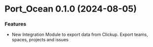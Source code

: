 # Port_Ocean 0.1.0 (2024-08-05)

### Features

- New Integration Module to export data from Clickup. Export teams, spaces,  projects and issues
